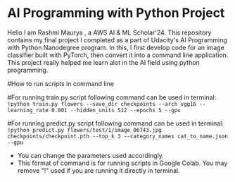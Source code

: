 # AI Programming with Python Project

Hello I am Rashmi Maurya , a AWS AI & ML Scholar'24. This repository contains my final project I completed as a part of Udacity's AI Programming with Python Nanodegree program. In this, I first develop code for an image classifier built with PyTorch, then convert it into a command line application. This project really helped me learn alot in the AI field using python programming.




#How to run scripts in command line

#For running train.py script following command can be used in terminal:
```!python train.py flowers --save_dir checkpoints --arch vgg16 --learning_rate 0.001 --hidden_units 512 --epochs 5 --gpu  ```

#For running predict.py script following command can be used in terminal:
```!python predict.py flowers/test/1/image_06743.jpg checkpoints/checkpoint.pth --top_k 3 --category_names cat_to_name.json --gpu  ```


* You can change the parameters used accordingly.
* This format of command is for running scripts in Google Colab. You may remove "!" used if you are running it directly in terminal.


